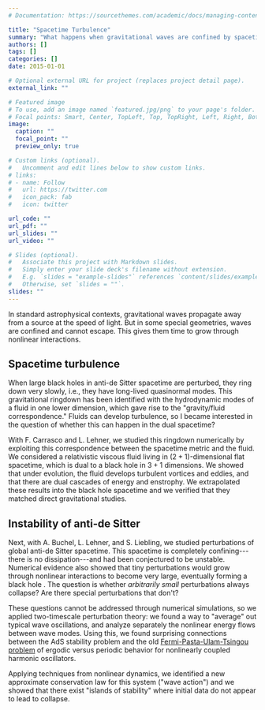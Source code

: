 ```yaml
---
# Documentation: https://sourcethemes.com/academic/docs/managing-content/

title: "Spacetime Turbulence"
summary: "What happens when gravitational waves are confined by spacetime geometry so that nonlinear interactions take hold? What is the end point of the AdS instability?"
authors: []
tags: []
categories: []
date: 2015-01-01

# Optional external URL for project (replaces project detail page).
external_link: ""

# Featured image
# To use, add an image named `featured.jpg/png` to your page's folder.
# Focal points: Smart, Center, TopLeft, Top, TopRight, Left, Right, BottomLeft, Bottom, BottomRight.
image:
  caption: ""
  focal_point: ""
  preview_only: true

# Custom links (optional).
#   Uncomment and edit lines below to show custom links.
# links:
# - name: Follow
#   url: https://twitter.com
#   icon_pack: fab
#   icon: twitter

url_code: ""
url_pdf: ""
url_slides: ""
url_video: ""

# Slides (optional).
#   Associate this project with Markdown slides.
#   Simply enter your slide deck's filename without extension.
#   E.g. `slides = "example-slides"` references `content/slides/example-slides.md`.
#   Otherwise, set `slides = ""`.
slides: ""
---
```

In standard astrophysical contexts, gravitational waves propagate away from a source at the speed of light. But in some special geometries, waves are confined and cannot escape. This gives them time to grow through nonlinear interactions.

## Spacetime turbulence

When large black holes in anti-de Sitter spacetime are perturbed, they ring down very slowly, i.e., they have long-lived quasinormal modes. This gravitational ringdown has been identified with the hydrodynamic modes of a fluid in one lower dimension, which gave rise to the "gravity/fluid correspondence." Fluids can develop turbulence, so I became interested in the question of whether this can happen in the dual spacetime?

With F. Carrasco and L. Lehner, we studied this ringdown numerically by exploiting this correspondence between the spacetime metric and the fluid. We considered a relativistic viscous fluid living in $(2+1)$-dimensional flat spacetime, which is dual to a black hole in $3+1$ dimensions. We showed that under evolution, the fluid develops turbulent vortices and eddies, and that there are dual cascades of energy and enstrophy. We extrapolated these results into the black hole spacetime and we verified that they matched direct gravitational studies.

## Instability of anti-de Sitter

Next, with A. Buchel, L. Lehner, and S. Liebling, we studied perturbations of global anti-de Sitter spacetime. This spacetime is completely confining---there is no dissipation---and had been conjectured to be unstable. Numerical evidence also showed that tiny perturbations would grow through nonlinear interactions to become very large, eventually forming a black hole . The question is whether *arbitrarily small* perturbations always collapse? Are there special perturbations that don't?

These questions cannot be addressed through numerical simulations, so we applied two-timescale perturbation theory: we found a way to "average" out typical wave oscillations, and analyze separately the nonlinear energy flows between wave modes. Using this, we found surprising connections between the AdS stability problem and the old [Fermi-Pasta-Ulam-Tsingou problem](https://en.wikipedia.org/wiki/Fermi–Pasta–Ulam–Tsingou_problem) of ergodic versus periodic behavior for nonlinearly coupled harmonic oscillators.

Applying techniques from nonlinear dynamics, we identified a new approximate conservation law for this system ("wave action") and we showed that there exist "islands of stability" where initial data do not appear to lead to collapse.

<!-- 
It has recently been discovered that turbulence can occur within the gravitational field.  This novel behavior was unearthed in studies of perturbations about a large asymptotically anti-de Sitter black hole.  (This AAdS condition effectively means that the black hole is placed within a mirrored box.)  For sufficiently large black holes, standard expectations that perturbations ring down exponentially give way to the new turbulent behavior, characterized by vortices and energy cascades.

Federico Carrasco, Luis Lehner and I studied this setup by exploiting a correspondence between gravitational and fluid behavior.  This simplified the analysis because a 4 dimensional black hole is dual to a 3 dimensional fluid flow, which can readily be simulated numerically.  We then extrapolated our numerical results from the fluid to the black hole and verified that they matched direct gravitational studies.  We also reconciled the tension between standard black hole ringing and the new turbulent behavior.

Our paper discusses several directions for future research.  For instance, in higher numbers of dimensions, one expects qualitatively different properties of the turbulent cascade, in particular a transfer of energy to short distance scales rather than the long scales in our studies.  This can shed light on differences between gravitational behavior in different numbers of dimensions, including black hole stability and cosmic censorship.  In addition, it is of great astrophysical interest to look for other regimes where gravitational turbulence can be observed, and our results provide guidance on approaching this problem. -->
